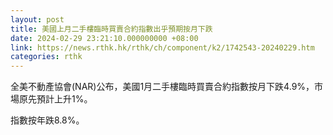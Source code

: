 ```yaml
---
layout: post
title: 美國上月二手樓臨時買賣合約指數出乎預期按月下跌
date: 2024-02-29 23:21:10.000000000 +08:00
link: https://news.rthk.hk/rthk/ch/component/k2/1742543-20240229.htm
categories: rthk
---
```


全美不動產協會(NAR)公布，美國1月二手樓臨時買賣合約指數按月下跌4.9%，市場原先預計上升1%。

指數按年跌8.8%。
